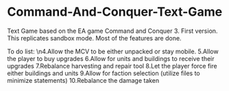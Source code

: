 # Command-And-Conquer-Text-Game
Text Game based on the EA game Command and Conquer 3.  First version. This replicates sandbox mode. Most of the features are done. 


To do list:
\n4.Allow the MCV to be either unpacked or stay mobile.
5.Allow the player to buy upgrades
6.Allow for units and buildings to receive their upgrades
7.Rebalance harvesting and repair tool
8.Let the player force fire either buildings and units
9.Allow for faction selection (utilize files to minimize statements)
10.Rebalance the damage taken
